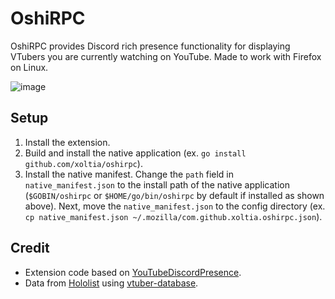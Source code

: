 # OshiRPC

OshiRPC provides Discord rich presence functionality for displaying VTubers you are
currently watching on YouTube. Made to work with Firefox on Linux.

![image](https://github.com/xoltia/oshirpc/assets/38849891/7c668eb8-e81e-4a79-be16-366ca3e4c679)


## Setup
1. Install the extension.
2. Build and install the native application (ex. `go install github.com/xoltia/oshirpc`).
3. Install the native manifest. Change the `path` field in `native_manifest.json` to the install path of
   the native application (`$GOBIN/oshirpc` or `$HOME/go/bin/oshirpc` by default if installed as shown above). Next, move
   the `native_manifest.json` to the config directory (ex. `cp native_manifest.json ~/.mozilla/com.github.xoltia.oshirpc.json`).

## Credit
- Extension code based on [YouTubeDiscordPresence](https://github.com/XFG16/YouTubeDiscordPresence).
- Data from [Hololist](https://hololist.net) using [vtuber-database](https://github.com/xoltia/vtuber-database).
